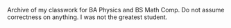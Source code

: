 Archive of my classwork for BA Physics and BS Math Comp. Do not assume correctness on anything. I was not the greatest student.
